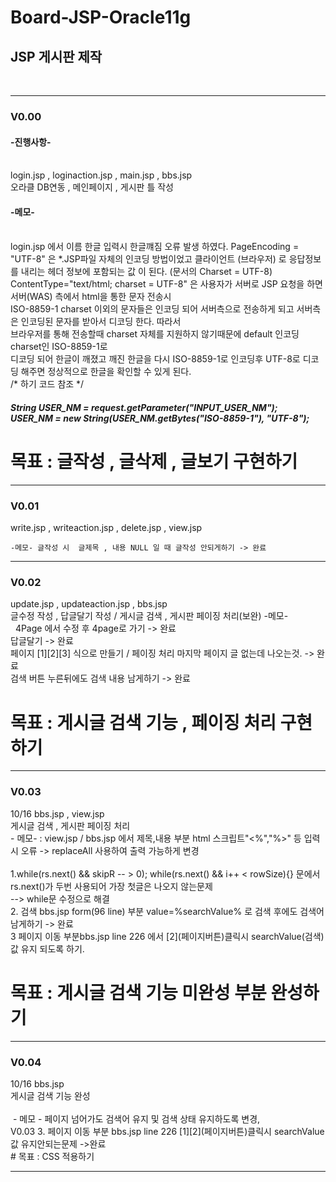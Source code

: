 # Board-JSP-Oracle11g
<h2>JSP 게시판 제작 </h2><br>
<hr><h3>V0.00</h3>
<h4>-진행사항-</h4><br>
login.jsp , loginaction.jsp , main.jsp , bbs.jsp <br>
오라클 DB연동 , 메인페이지 , 게시판 틀 작성
<h4>-메모-</h4><br> 
login.jsp 에서 이름 한글 입력시 한글꺠짐 오류 발생 하였다.
 PageEncoding = "UTF-8" 은 *.JSP파일 자체의 인코딩 방법이었고
 클라이언트 (브라우저) 로 응답정보를 내리는 헤더 정보에 포함되는 값 이 된다. (문서의 Charset = UTF-8) <br>
 ContentType="text/html; charset = UTF-8"  은 사용자가 서버로 JSP 요청을 하면 서버(WAS) 측에서 html을 통한 문자 전송시 <br>
 ISO-8859-1 charset 이외의 문자들은 인코딩 되어 서버측으로 전송하게 되고 서버측은 인코딩된 문자를 받아서 디코딩 한다. 따라서  <br>
 브라우저를 통해 전송할때 charset 자체를 지원하지 않기때문에 default 인코딩 charset인 ISO-8859-1로 <br>
 디코딩 되어 한글이 깨졌고 깨진 한글을 다시 ISO-8859-1로 인코딩후 UTF-8로 디코딩 해주면 정상적으로 한글을 확인할 수 있게 된다.<br>
 /* 하기 코드 참조 */<br>
<h5> String USER_NM = request.getParameter("INPUT_USER_NM");	<br>
 USER_NM        = new String(USER_NM.getBytes("ISO-8859-1"), "UTF-8"); </h5>
 
# 목표 : 글작성 , 글삭제 , 글보기 구현하기

<hr><h3>V0.01</h3>
	write.jsp , writeaction.jsp , delete.jsp , view.jsp<br>

	-메모- 글작성 시  글제목 , 내용 NULL 일 때 글작성 안되게하기 -> 완료

<hr><h3> V0.02</h3>  
	  update.jsp , updateaction.jsp , bbs.jsp<br>
	글수정 작성 , 답글달기 작성 / 게시글 검색 , 게시판 페이징 처리(보완)
	-메모-
	<br> &nbsp;  4Page 에서 수정 후 4page로 가기 -> 완료
	<br> 답글달기 -> 완료
	<br> 페이지 [1][2][3] 식으로 만들기 / 페이징 처리 마지막 페이지 글 없는데 나오는것. -> 완료
	<br> 검색 버튼 누른뒤에도 검색 내용 남게하기 -> 완료<br>
	
 # 목표 : 게시글 검색 기능 , 페이징 처리 구현하기
<hr><h3> V0.03</h3>  
 10/16 bbs.jsp , view.jsp 
	<br>
	 게시글 검색 , 게시판 페이징 처리 <br> 
	- 메모-  : view.jsp / bbs.jsp 에서 제목,내용 부분 html 스크립트"<%","%>" 등 입력시 오류 -> replaceAll 사용하여 출력 가능하게 변경<br><br>
	 1.while(rs.next() && skipR -- > 0); while(rs.next() && i++ < rowSize){} 문에서 rs.next()가 두번 사용되어 가장 첫글은 나오지 않는문제 
	<br>    --> while문 수정으로 해결 <br>
  	 2. 검색 bbs.jsp form(96 line) 부분 value=%searchValue% 로 검색 후에도 검색어 남게하기 -> 완료 <br> 
	 3 페이지 이동 부분bbs.jsp line 226  에서 [2](페이지버튼)클릭시  searchValue(검색)값 유지 되도록 하기.<br>
	
# 목표 : 게시글 검색 기능 미완성 부분 완성하기
<hr><h3> V0.04</h3>  
 10/16 bbs.jsp
	<br>
	 게시글 검색 기능 완성    
	<br><br> &nbsp;- 메모 - 페이지 넘어가도 검색어 유지 및 검색 상태 유지하도록 변경, 
 	<br> V0.03 3. 페이지 이동 부분 bbs.jsp line 226 [1][2](페이지버튼)클릭시  searchValue값 유지안되는문제 ->완료<br>
# 목표 : CSS 적용하기 <br>
<hr>
	
